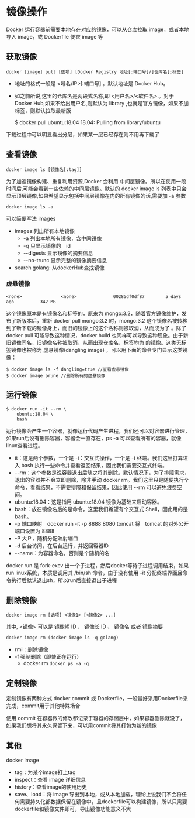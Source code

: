 # 镜像操作
Docker 运行容器前需要本地存在对应的镜像，可以从仓库拉取 image，或者本地导入 image，或 Dockerfile 便衣 image 等

## 获取镜像

    docker [image] pull [选项] [Docker Registry 地址[:端口号]/]仓库名[:标签]

- 地址的格式一般是 <域名/IP>\[:端口号\] 。默认地址是 Docker Hub。
- 如之前所说,这里的仓库名是两段式名称,即 <用户名>/<软件名> 。对于 Docker Hub,如果不给出用户名,则默认为 library ,也就是官方镜像，如果不加标签，则默认拉取最新版

    $ docker pull ubuntu:18.04
    18.04: Pulling from library/ubuntu

下载过程中可以明显看出分层，如果某一层已经存在则不用再下载了

## 查看镜像

    docker image ls [镜像名[:tag]]

为了加速镜像构建、重复利用资源,Docker 会利用 中间层镜像。所以在使用一段时间后,可能会看到一些依赖的中间层镜像。默认的 docker image ls 列表中只会显示顶层镜像,如果希望显示包括中间层镜像在内的所有镜像的话,需要加 -a 参数

    docker image ls -a

可以简便写法 images

- images:列出所有本地镜像
    - -a 列出本地所有镜像，含中间镜像
    - -q 只显示镜像的　id
    - --digests 显示镜像的摘要信息
    - --no-trunc 显示完整的镜像摘要信息
- search golang: 从dockerHub查找镜像

### 虚悬镜像

    <none>               <none>              00285df0df87        5 days ago          342 MB

这个镜像原本是有镜像名和标签的，原来为 mongo:3.2，随着官方镜像维护，发布了新版本后，重新 docker pull mongo:3.2 时，mongo:3.2 这个镜像名被转移到了新下载的镜像身上，而旧的镜像上的这个名称则被取消，从而成为了 <none>。除了 docker pull 可能导致这种情况，docker build 也同样可以导致这种现象。由于新旧镜像同名，旧镜像名称被取消，从而出现仓库名、标签均为 <none> 的镜像。这类无标签镜像也被称为 虚悬镜像(dangling image) ，可以用下面的命令专门显示这类镜像：

    $ docker image ls -f dangling=true //查看虚悬镜像
    $ docker image prune //删除所有的虚悬镜像



## 运行镜像

    $ docker run -it --rm \
        ubuntu:18.04 \
        bash

运行镜像会产生一个容器，就像运行代码产生进程，我们还可以对容器进行管理，如果run后没有删除容器，容器会一直存在，ps -a 可以查看所有的容器，就像linux查看进程。


- it：这是两个参数，一个是 -i：交互式操作，一个是 -t 终端。我们这里打算进入 bash 执行一些命令并查看返回结果，因此我们需要交互式终端。
- --rm：这个参数是说容器退出后随之将其删除。默认情况下，为了排障需求，退出的容器并不会立即删除，除非手动 docker rm。我们这里只是随便执行个命令，看看结果，不需要排障和保留结果，因此使用 --rm 可以避免浪费空间。
- ubuntu:18.04：这是指用 ubuntu:18.04 镜像为基础来启动容器。
- bash：放在镜像名后的是命令，这里我们希望有个交互式 Shell，因此用的是 bash。
- -p 端口映射　docker run -it -p 8888:8080 tomcat 将　tomcat 的对外公开端口设置为 8888
- -P 大Ｐ，随机分配映射端口
- -d 后台访问，在后台运行，并返回容器ID
- --name：为容器命名，否则是个随机的名

docker run 是 fork-excv 出一个子进程，然后docker等待子进程调用结束，如果 run linux系统，本质是调用其 /bin/sh 命令，由于没有使用 -it 分配终端界面且命令执行后默认退出sh，所以run后直接退出子进程

## 删除镜像

    docker image rm [选项] <镜像1> [<镜像2> ...]

其中, <镜像> 可以是 镜像短 ID 、 镜像长 ID 、 镜像名 或者 镜像摘要 

    docker image rm (docker image ls -q golang)

- rmi：删除镜像
- -f 强制删除（即使正在运行）
    - docker rm `docker ps -a -q`

## 定制镜像
定制镜像有两种方式 docker commit 或 Dockerfile，一般最好采用Dockerfile来完成，commit用于其他特殊场合

使用 commit 在容器做的修改都记录于容器的存储层中，如果容器删除就没了，如果我们想将其永久保留下来，可以用commit将其打包为新的镜像

## 其他
docker image

- tag：为某个image打上tag
- inspect：查看 image 详细信息
- history：查看image的使用历史
- save、load：将 image 导出到本地，或从本地加载，理论上说我们不会将任何需要持久化都数据保留在镜像中，且dockerfile可以构建镜像，所以只需要dockerfile和镜像文件即可，导出镜像功能意义不大
